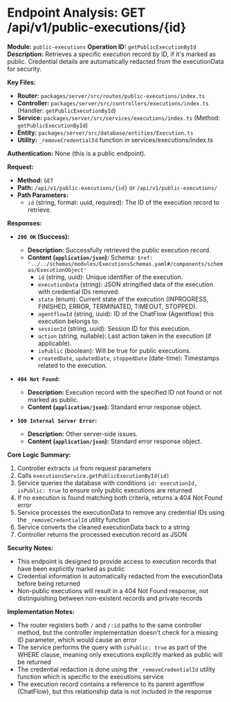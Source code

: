 # Endpoint Analysis: GET /api/v1/public-executions/{id}

**Module:** `public-executions`
**Operation ID:** `getPublicExecutionById`
**Description:** Retrieves a specific execution record by ID, if it's marked as public. Credential details are automatically redacted from the executionData for security.

**Key Files:**
*   **Router:** `packages/server/src/routes/public-executions/index.ts`
*   **Controller:** `packages/server/src/controllers/executions/index.ts` (Handler: `getPublicExecutionById`)
*   **Service:** `packages/server/src/services/executions/index.ts` (Method: `getPublicExecutionById`)
*   **Entity:** `packages/server/src/database/entities/Execution.ts`
*   **Utility:** `_removeCredentialId` function in services/executions/index.ts

**Authentication:** None (this is a public endpoint).

**Request:**
*   **Method:** `GET`
*   **Path:** `/api/v1/public-executions/{id}` or `/api/v1/public-executions/`
*   **Path Parameters:**
    *   `id` (string, format: uuid, required): The ID of the execution record to retrieve.

**Responses:**

*   **`200 OK` (Success):**
    *   **Description:** Successfully retrieved the public execution record.
    *   **Content (`application/json`):** Schema: `$ref: '../../schemas/modules/ExecutionsSchemas.yaml#/components/schemas/ExecutionObject'`
        *   `id` (string, uuid): Unique identifier of the execution.
        *   `executionData` (string): JSON stringified data of the execution with credential IDs removed.
        *   `state` (enum): Current state of the execution (INPROGRESS, FINISHED, ERROR, TERMINATED, TIMEOUT, STOPPED).
        *   `agentflowId` (string, uuid): ID of the ChatFlow (Agentflow) this execution belongs to.
        *   `sessionId` (string, uuid): Session ID for this execution.
        *   `action` (string, nullable): Last action taken in the execution (if applicable).
        *   `isPublic` (boolean): Will be true for public executions.
        *   `createdDate`, `updatedDate`, `stoppedDate` (date-time): Timestamps related to the execution.

*   **`404 Not Found`:**
    *   **Description:** Execution record with the specified ID not found or not marked as public.
    *   **Content (`application/json`):** Standard error response object.

*   **`500 Internal Server Error`:**
    *   **Description:** Other server-side issues.
    *   **Content (`application/json`):** Standard error response object.

**Core Logic Summary:**
1. Controller extracts `id` from request parameters
2. Calls `executionsService.getPublicExecutionById(id)`
3. Service queries the database with conditions `id: executionId, isPublic: true` to ensure only public executions are returned
4. If no execution is found matching both criteria, returns a 404 Not Found error
5. Service processes the executionData to remove any credential IDs using the `_removeCredentialId` utility function
6. Service converts the cleaned executionData back to a string
7. Controller returns the processed execution record as JSON

**Security Notes:**
- This endpoint is designed to provide access to execution records that have been explicitly marked as public
- Credential information is automatically redacted from the executionData before being returned
- Non-public executions will result in a 404 Not Found response, not distinguishing between non-existent records and private records

**Implementation Notes:**
- The router registers both `/` and `/:id` paths to the same controller method, but the controller implementation doesn't check for a missing ID parameter, which would cause an error
- The service performs the query with `isPublic: true` as part of the WHERE clause, meaning only executions explicitly marked as public will be returned
- The credential redaction is done using the `_removeCredentialId` utility function which is specific to the executions service
- The execution record contains a reference to its parent agentflow (ChatFlow), but this relationship data is not included in the response 